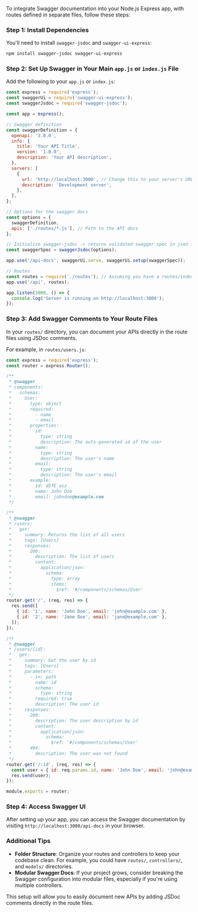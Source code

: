 To integrate Swagger documentation into your Node.js Express app, with routes defined in separate files, follow these steps:

### Step 1: Install Dependencies

You'll need to install `swagger-jsdoc` and `swagger-ui-express`:

```bash
npm install swagger-jsdoc swagger-ui-express
```

### Step 2: Set Up Swagger in Your Main `app.js` or `index.js` File

Add the following to your `app.js` or `index.js`:

```javascript
const express = require('express');
const swaggerUi = require('swagger-ui-express');
const swaggerJsdoc = require('swagger-jsdoc');

const app = express();

// Swagger definition
const swaggerDefinition = {
  openapi: '3.0.0',
  info: {
    title: 'Your API Title',
    version: '1.0.0',
    description: 'Your API description',
  },
  servers: [
    {
      url: 'http://localhost:3000', // Change this to your server's URL
      description: 'Development server',
    },
  ],
};

// Options for the swagger docs
const options = {
  swaggerDefinition,
  apis: ['./routes/*.js'], // Path to the API docs
};

// Initialize swagger-jsdoc -> returns validated swagger spec in json format
const swaggerSpec = swaggerJsdoc(options);

app.use('/api-docs', swaggerUi.serve, swaggerUi.setup(swaggerSpec));

// Routes
const routes = require('./routes'); // Assuming you have a routes/index.js file
app.use('/api', routes);

app.listen(3000, () => {
  console.log('Server is running on http://localhost:3000');
});
```

### Step 3: Add Swagger Comments to Your Route Files

In your `routes/` directory, you can document your APIs directly in the route files using JSDoc comments.

For example, in `routes/users.js`:

```javascript
const express = require('express');
const router = express.Router();

/**
 * @swagger
 * components:
 *   schemas:
 *     User:
 *       type: object
 *       required:
 *         - name
 *         - email
 *       properties:
 *         id:
 *           type: string
 *           description: The auto-generated id of the user
 *         name:
 *           type: string
 *           description: The user's name
 *         email:
 *           type: string
 *           description: The user's email
 *       example:
 *         id: d5fE_asz
 *         name: John Doe
 *         email: johndoe@example.com
 */

/**
 * @swagger
 * /users:
 *   get:
 *     summary: Returns the list of all users
 *     tags: [Users]
 *     responses:
 *       200:
 *         description: The list of users
 *         content:
 *           application/json:
 *             schema:
 *               type: array
 *               items:
 *                 $ref: '#/components/schemas/User'
 */
router.get('/', (req, res) => {
  res.send([
    { id: '1', name: 'John Doe', email: 'john@example.com' },
    { id: '2', name: 'Jane Doe', email: 'jane@example.com' },
  ]);
});

/**
 * @swagger
 * /users/{id}:
 *   get:
 *     summary: Get the user by id
 *     tags: [Users]
 *     parameters:
 *       - in: path
 *         name: id
 *         schema:
 *           type: string
 *         required: true
 *         description: The user id
 *     responses:
 *       200:
 *         description: The user description by id
 *         content:
 *           application/json:
 *             schema:
 *               $ref: '#/components/schemas/User'
 *       404:
 *         description: The user was not found
 */
router.get('/:id', (req, res) => {
  const user = { id: req.params.id, name: 'John Doe', email: 'john@example.com' };
  res.send(user);
});

module.exports = router;
```

### Step 4: Access Swagger UI

After setting up your app, you can access the Swagger documentation by visiting `http://localhost:3000/api-docs` in your browser.

### Additional Tips

- **Folder Structure**: Organize your routes and controllers to keep your codebase clean. For example, you could have `routes/`, `controllers/`, and `models/` directories.
- **Modular Swagger Docs**: If your project grows, consider breaking the Swagger configuration into modular files, especially if you're using multiple controllers.

This setup will allow you to easily document new APIs by adding JSDoc comments directly in the route files.